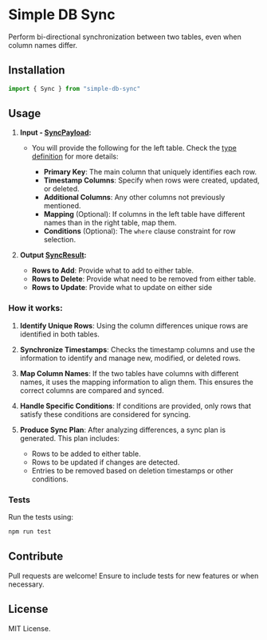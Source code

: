 # Simple DB Sync

Perform bi-directional synchronization between two tables, even when column names differ.

## Installation

```javascript
import { Sync } from "simple-db-sync"
```

## Usage

1. **Input - [SyncPayload](types.d.ts):**

   - You will provide the following for the left table. Check the [type definition](types.d.ts) for more details:

     - **Primary Key**: The main column that uniquely identifies each row.
     - **Timestamp Columns**: Specify when rows were created, updated, or deleted.
     - **Additional Columns**: Any other columns not previously mentioned.
     - **Mapping** (Optional): If columns in the left table have different names than in the right table, map them.
     - **Conditions** (Optional): The `where` clause constraint for row selection.

2. **Output [SyncResult](types.d.ts):**
   - **Rows to Add**: Provide what to add to either table.
   - **Rows to Delete**: Provide what need to be removed from either table.
   - **Rows to Update**: Provide what to update on either side

### How it works:

1. **Identify Unique Rows**: Using the column differences unique rows are identified in both tables.

2. **Synchronize Timestamps**: Checks the timestamp columns and use the information to identify and manage new, modified, or deleted rows.

3. **Map Column Names**: If the two tables have columns with different names, it uses the mapping information to align them. This ensures the correct columns are compared and synced.

4. **Handle Specific Conditions**: If conditions are provided, only rows that satisfy these conditions are considered for syncing.

5. **Produce Sync Plan**: After analyzing differences, a sync plan is generated. This plan includes:
   - Rows to be added to either table.
   - Rows to be updated if changes are detected.
   - Entries to be removed based on deletion timestamps or other conditions.

### Tests

Run the tests using:

```bash
npm run test
```

## Contribute

Pull requests are welcome! Ensure to include tests for new features or when necessary.

## License

MIT License.
